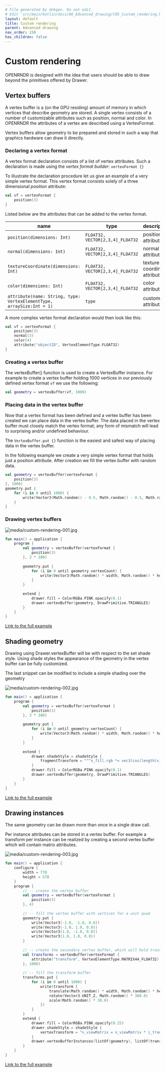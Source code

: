 ```yaml
---
# File generated by dokgen. Do not edit. 
# Edit 'src/main/kotlin/docs/06_Advanced_drawing/C05_Custom_rendering.kt' instead.
layout: default
title: Custom rendering
parent: Advanced drawing
nav_order: 150
has_children: false
---
```

 
# Custom rendering

OPENRNDR is designed with the idea that users should be able to draw 
beyond the primitives offered by Drawer.

## Vertex buffers

A vertex buffer is a (on the GPU residing) amount of memory in which 
vertices that describe geometry are stored. A single vertex consists 
of a number of customizable attributes such as position, normal and color. 
In OPENRNDR the attributes of a vertex are described using a VertexFormat.

Vertex buffers allow geometry to be prepared and stored in such a way that 
graphics hardware can draw it directly.

### Declaring a vertex format

A vertex format declaration consists of a list of vertex attributes. 
Such a declaration is made using the _vertex format builder_: 
`vertexFormat {}`

To illustrate the declaration procedure let us give an example of a 
very simple vertex format. This vertex format
consists solely of a three dimensional _position_ attribute: 
 
```kotlin
val vf = vertexFormat {
    position(3)
}
``` 
 
Listed below are the attributes that can be added to the vertex format.

name                                                                  | type      | description
----------------------------------------------------------------------|-----------|-------------------------------
`position(dimensions: Int)`                                           | `FLOAT32, VECTOR[2,3,4]_FLOAT32` | position attribute
`normal(dimensions: Int)`                                             | `FLOAT32, VECTOR[2,3,4]_FLOAT32` | normal attribute
`textureCoordinate(dimensions: Int)`                                  | `FLOAT32, VECTOR[2,3,4]_FLOAT32` | texture coordinate attribute
`color(dimensions: Int)`                                              | `FLOAT32, VECTOR[2,3,4]_FLOAT32` | color attribute
`attribute(name: String, type: VertexElementType, arraySize:Int = 1)` | `type`    | custom attribute

A more complex vertex format declaration would then look like this: 
 
```kotlin
val vf = vertexFormat {
    position(3)
    normal(3)
    color(4)
    attribute("objectID", VertexElementType.FLOAT32)
}
``` 
 
### Creating a vertex buffer

The vertexBuffer() function is used to create a VertexBuffer instance. 
For example to create a vertex buffer holding 1000 vertices in our 
previously defined vertex format `vf` we use the following: 
 
```kotlin
val geometry = vertexBuffer(vf, 1000)
``` 
 
### Placing data in the vertex buffer

Now that a vertex format has been defined and a vertex buffer has been 
created we can place data in the vertex buffer. The data placed in the 
vertex buffer must closely match the vertex format; any form of mismatch 
will lead to surprising and/or undefined behaviour.

The `VertexBuffer.put {}` function is the easiest and safest way of 
placing data in the vertex buffer.

In the following example we create a very simple vertex format that 
holds just a position attribute. After creation we
fill the vertex buffer with random data. 
 
```kotlin
val geometry = vertexBuffer(vertexFormat {
    position(3)
}, 1000)
geometry.put {
    for (i in 0 until 1000) {
        write(Vector3(Math.random() - 0.5, Math.random() - 0.5, Math.random() - 0.5))
    }
}
``` 
 
### Drawing vertex buffers 
 
<img alt="media/custom-rendering-001.jpg" src="../media/custom-rendering-001.jpg" loading="lazy"> 
 
```kotlin
fun main() = application {
    program {
        val geometry = vertexBuffer(vertexFormat {
            position(3)
        }, 3 * 100)
        
        geometry.put {
            for (i in 0 until geometry.vertexCount) {
                write(Vector3(Math.random() * width, Math.random() * height, 0.0))
            }
        }
        
        extend {
            drawer.fill = ColorRGBa.PINK.opacify(0.1)
            drawer.vertexBuffer(geometry, DrawPrimitive.TRIANGLES)
        }
    }
}
``` 
 
[Link to the full example](https://github.com/openrndr/openrndr-examples/blob/master/src/main/kotlin/examples/06_Advanced_drawing/C05_Custom_rendering000.kt) 
 
## Shading geometry

Drawing using Drawer.vertexBuffer will be with respect to the set 
shade style. Using shade styles the appearance of the geometry in 
the vertex buffer can be fully customized.

The last snippet can be modified to include a simple shading over the 
geometry 
 
<img alt="media/custom-rendering-002.jpg" src="../media/custom-rendering-002.jpg" loading="lazy"> 
 
```kotlin
fun main() = application {
    program {
        val geometry = vertexBuffer(vertexFormat {
            position(3)
        }, 3 * 100)
        
        geometry.put {
            for (i in 0 until geometry.vertexCount) {
                write(Vector3(Math.random() * width, Math.random() * height, 0.00))
            }
        }
        
        extend {
            drawer.shadeStyle = shadeStyle {
                fragmentTransform = """x_fill.rgb *= vec3(cos(length(v_viewPosition))*0.4+0.6);"""
            }
            drawer.fill = ColorRGBa.PINK.opacify(0.1)
            drawer.vertexBuffer(geometry, DrawPrimitive.TRIANGLES)
        }
    }
}
``` 
 
[Link to the full example](https://github.com/openrndr/openrndr-examples/blob/master/src/main/kotlin/examples/06_Advanced_drawing/C05_Custom_rendering001.kt) 
 
## Drawing instances

The same geometry can be drawn more than once in a single draw call.

Per instance attributes can be stored in a vertex buffer. For example a 
transform per instance can be realized by
creating a second vertex buffer which will contain matrix attributes. 
 
<img alt="media/custom-rendering-003.jpg" src="../media/custom-rendering-003.jpg" loading="lazy"> 
 
```kotlin
fun main() = application {
    configure {
        width = 770
        height = 578
    }
    program {
        // -- create the vertex buffer
        val geometry = vertexBuffer(vertexFormat {
            position(3)
        }, 4)
        
        // -- fill the vertex buffer with vertices for a unit quad
        geometry.put {
            write(Vector3(-1.0, -1.0, 0.0))
            write(Vector3(-1.0, 1.0, 0.0))
            write(Vector3(1.0, -1.0, 0.0))
            write(Vector3(1.0, 1.0, 0.0))
        }
        
        // -- create the secondary vertex buffer, which will hold transformations
        val transforms = vertexBuffer(vertexFormat {
            attribute("transform", VertexElementType.MATRIX44_FLOAT32)
        }, 1000)
        
        // -- fill the transform buffer
        transforms.put {
            for (i in 0 until 1000) {
                write(transform {
                    translate(Math.random() * width, Math.random() * height)
                    rotate(Vector3.UNIT_Z, Math.random() * 360.0)
                    scale(Math.random() * 30.0)
                })
            }
        }
        extend {
            drawer.fill = ColorRGBa.PINK.opacify(0.25)
            drawer.shadeStyle = shadeStyle {
                vertexTransform = "x_viewMatrix = x_viewMatrix * i_transform;"
            }
            drawer.vertexBufferInstances(listOf(geometry), listOf(transforms), DrawPrimitive.TRIANGLE_STRIP, 1000)
        }
    }
}
``` 
 
[Link to the full example](https://github.com/openrndr/openrndr-examples/blob/master/src/main/kotlin/examples/06_Advanced_drawing/C05_Custom_rendering002.kt) 
